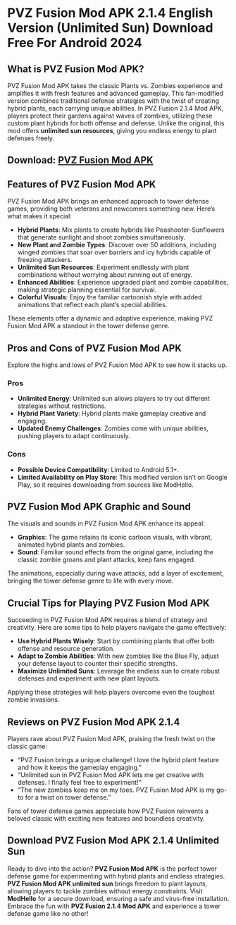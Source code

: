 # PVZ Fusion Mod APK 2.1.4 English Version (Unlimited Sun) Download Free For Android 2024

## What is PVZ Fusion Mod APK?

PVZ Fusion Mod APK takes the classic Plants vs. Zombies experience and amplifies it with fresh features and advanced gameplay. This fan-modified version combines traditional defense strategies with the twist of creating hybrid plants, each carrying unique abilities. In PVZ Fusion 2.1.4 Mod APK, players protect their gardens against waves of zombies, utilizing these custom plant hybrids for both offense and defense. Unlike the original, this mod offers **unlimited sun resources**, giving you endless energy to plant defenses freely.

## Download: [PVZ Fusion Mod APK](https://modhello.com/pvz-fusion/)

## Features of PVZ Fusion Mod APK

PVZ Fusion Mod APK brings an enhanced approach to tower defense games, providing both veterans and newcomers something new. Here’s what makes it special:

- **Hybrid Plants**: Mix plants to create hybrids like Peashooter-Sunflowers that generate sunlight and shoot zombies simultaneously.
- **New Plant and Zombie Types**: Discover over 50 additions, including winged zombies that soar over barriers and icy hybrids capable of freezing attackers.
- **Unlimited Sun Resources**: Experiment endlessly with plant combinations without worrying about running out of energy.
- **Enhanced Abilities**: Experience upgraded plant and zombie capabilities, making strategic planning essential for survival.
- **Colorful Visuals**: Enjoy the familiar cartoonish style with added animations that reflect each plant’s special abilities.
  
These elements offer a dynamic and adaptive experience, making PVZ Fusion Mod APK a standout in the tower defense genre.

## Pros and Cons of PVZ Fusion Mod APK

Explore the highs and lows of PVZ Fusion Mod APK to see how it stacks up.

### Pros
- **Unlimited Energy**: Unlimited sun allows players to try out different strategies without restrictions.
- **Hybrid Plant Variety**: Hybrid plants make gameplay creative and engaging.
- **Updated Enemy Challenges**: Zombies come with unique abilities, pushing players to adapt continuously.
  
### Cons
- **Possible Device Compatibility**: Limited to Android 5.1+.
- **Limited Availability on Play Store**: This modified version isn’t on Google Play, so it requires downloading from sources like ModHello.

## PVZ Fusion Mod APK Graphic and Sound

The visuals and sounds in PVZ Fusion Mod APK enhance its appeal:

- **Graphics**: The game retains its iconic cartoon visuals, with vibrant, animated hybrid plants and zombies.
- **Sound**: Familiar sound effects from the original game, including the classic zombie groans and plant attacks, keep fans engaged.

The animations, especially during wave attacks, add a layer of excitement, bringing the tower defense genre to life with every move.

## Crucial Tips for Playing PVZ Fusion Mod APK

Succeeding in PVZ Fusion Mod APK requires a blend of strategy and creativity. Here are some tips to help players navigate the game effectively:

- **Use Hybrid Plants Wisely**: Start by combining plants that offer both offense and resource generation.
- **Adapt to Zombie Abilities**: With new zombies like the Blue Fly, adjust your defense layout to counter their specific strengths.
- **Maximize Unlimited Suns**: Leverage the endless sun to create robust defenses and experiment with new plant layouts.
  
Applying these strategies will help players overcome even the toughest zombie invasions.

## Reviews on PVZ Fusion Mod APK 2.1.4

Players rave about PVZ Fusion Mod APK, praising the fresh twist on the classic game:

- “PVZ Fusion brings a unique challenge! I love the hybrid plant feature and how it keeps the gameplay engaging.”
- “Unlimited sun in PVZ Fusion Mod APK lets me get creative with defenses. I finally feel free to experiment!”
- “The new zombies keep me on my toes. PVZ Fusion Mod APK is my go-to for a twist on tower defense.”

Fans of tower defense games appreciate how PVZ Fusion reinvents a beloved classic with exciting new features and boundless creativity.

## Download PVZ Fusion Mod APK 2.1.4 Unlimited Sun

Ready to dive into the action? **PVZ Fusion Mod APK** is the perfect tower defense game for experimenting with hybrid plants and endless strategies. **PVZ Fusion Mod APK unlimited sun** brings freedom to plant layouts, allowing players to tackle zombies without energy constraints. Visit **ModHello** for a secure download, ensuring a safe and virus-free installation. Embrace the fun with **PVZ Fusion 2.1.4 Mod APK** and experience a tower defense game like no other!
